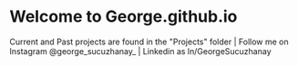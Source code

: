 # Welcome to George.github.io
Current and Past projects are found in the "Projects" folder
| Follow me on Instagram @george_sucuzhanay_ | Linkedin as ln/GeorgeSucuzhanay
